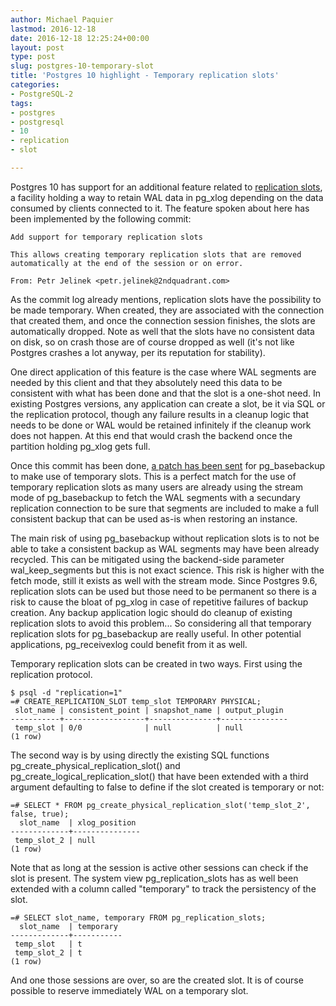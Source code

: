 ```yaml
---
author: Michael Paquier
lastmod: 2016-12-18
date: 2016-12-18 12:25:24+00:00
layout: post
type: post
slug: postgres-10-temporary-slot
title: 'Postgres 10 highlight - Temporary replication slots'
categories:
- PostgreSQL-2
tags:
- postgres
- postgresql
- 10
- replication
- slot

---
```


Postgres 10 has support for an additional feature related to
[replication slots](https://www.postgresql.org/docs/devel/static/warm-standby.html#streaming-replication-slots),
a facility holding a way to retain WAL data in pg_xlog depending on
the data consumed by clients connected to it. The feature spoken about
here has been implemented by the following commit:

    Add support for temporary replication slots

    This allows creating temporary replication slots that are removed
    automatically at the end of the session or on error.

    From: Petr Jelinek <petr.jelinek@2ndquadrant.com>

As the commit log already mentions, replication slots have the possibility
to be made temporary. When created, they are associated with the connection
that created them, and once the connection session finishes, the slots are
automatically dropped. Note as well that the slots have no consistent data
on disk, so on crash those are of course dropped as well (it's not like
Postgres crashes a lot anyway, per its reputation for stability).

One direct application of this feature is the case where WAL segments are
needed by this client and that they absolutely need this data to be consistent
with what has been done and that the slot is a one-shot need. In existing
Postgres versions, any application can create a slot, be it via SQL or
the replication protocol, though any failure results in a cleanup logic
that needs to be done or WAL would be retained infinitely if the cleanup
work does not happen. At this end that would crash the backend once the
partition holding pg\_xlog gets full.

Once this commit has been done,
[a patch has been sent](https://www.postgresql.org/message-id/CABUevEzviwzspA3XUkXpK-H6UL-9t3=C=7Bw-qJMgCYjLDed9A@mail.gmail.com)
for pg\_basebackup to make use of temporary slots. This is a perfect match
for the use of temporary replication slots as many users are already using
the stream mode of pg\_basebackup to fetch the WAL segments with a secundary
replication connection to be sure that segments are included to make a full
consistent backup that can be used as-is when restoring an instance.

The main risk of using pg\_basebackup without replication slots is to
not be able to take a consistent backup as WAL segments may have been
already recycled. This can be mitigated using the backend-side parameter
wal\_keep\_segments but this is not exact science. This risk is higher
with the fetch mode, still it exists as well with the stream mode.
Since Postgres 9.6, replication slots can be used but those need to
be permanent so there is a risk to cause the bloat of pg\_xlog in case
of repetitive failures of backup creation. Any backup application logic
should do cleanup of existing replication slots to avoid this problem...
So considering all that temporary replication slots for pg\_basebackup
are really useful. In other potential applications, pg\_receivexlog could
benefit from it as well.

Temporary replication slots can be created in two ways. First using the
replication protocol.

    $ psql -d "replication=1"
    =# CREATE_REPLICATION_SLOT temp_slot TEMPORARY PHYSICAL;
     slot_name | consistent_point | snapshot_name | output_plugin
    -----------+------------------+---------------+---------------
     temp_slot | 0/0              | null          | null
    (1 row)


The second way is by using directly the existing SQL functions
pg\_create\_physical\_replication\_slot() and
pg\_create\_logical\_replication\_slot() that have been extended with a
third argument defaulting to false to define if the slot created is
temporary or not:

    =# SELECT * FROM pg_create_physical_replication_slot('temp_slot_2', false, true);
      slot_name  | xlog_position
    -------------+---------------
     temp_slot_2 | null
    (1 row)

Note that as long at the session is active other sessions can check if the
slot is present. The system view pg\_replication\_slots has as well been
extended with a column called "temporary" to track the persistency of the
slot.

    =# SELECT slot_name, temporary FROM pg_replication_slots;
      slot_name  | temporary
    -------------+-----------
     temp_slot   | t
     temp_slot_2 | t
    (1 row)

And one those sessions are over, so are the created slot. It is of course
possible to reserve immediately WAL on a temporary slot.
